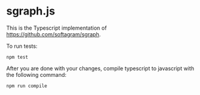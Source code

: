 # sgraph.js

This is the Typescript implementation of https://github.com/softagram/sgraph.

To run tests:

`npm test`

After you are done with your changes, compile typescript to javascript with the following command:

`npm run compile`
